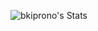![bkiprono's Stats](https://github-readme-stats.vercel.app/api?username=bkiprono&theme=vue-dark&show_icons=true&hide_border=true&count_private=true)